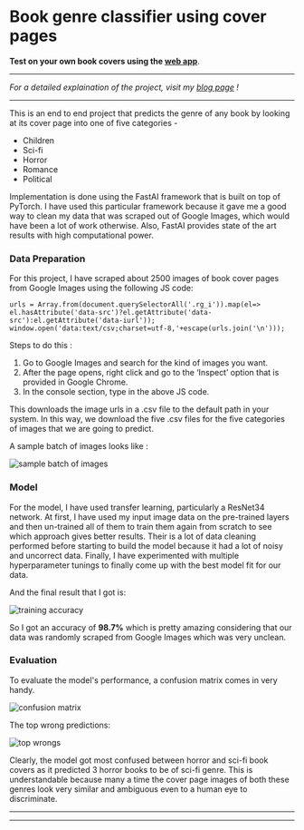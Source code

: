 # Book genre classifier using cover pages 

**Test on your own book covers using the [web app](https://book-genre-detector.onrender.com/)**.

---
*For a detailed explaination of the project, visit my [blog page](https://medium.com/swlh/judging-a-book-by-its-cover-the-deep-learning-way-94847c7c1274) !*

---

This is an end to end project that predicts the genre of any book by looking at its cover page into one of five categories - 
* Children
* Sci-fi
* Horror
* Romance
* Political

Implementation is done using the FastAI framework that is built on top of PyTorch. I have used this particular framework because it gave me a good way to clean my data that was scraped out of Google Images, which would have been a lot of work otherwise. Also, FastAI provides state of the art results with high computational power. 

### Data Preparation

For this project, I have scraped about 2500 images of book cover pages from Google Images using the following JS code:
```
urls = Array.from(document.querySelectorAll('.rg_i')).map(el=> el.hasAttribute('data-src')?el.getAttribute('data-src'):el.getAttribute('data-iurl')); 
window.open('data:text/csv;charset=utf-8,'+escape(urls.join('\n')));

```
Steps to do this :
1. Go to Google Images and search for the kind of images you want.
2. After the page opens, right click and go to the ‘Inspect’ option that is provided in Google Chrome.
3. In the console section, type in the above JS code.

This downloads the image urls in a .csv file to the default path in your system. In this way, we download the five .csv files for the five categories of images that we are going to predict. 

A sample batch of images looks like :

![sample batch of images][logo]

[logo]: https://github.com/adityarc19/Book-Genre-classifier/blob/master/images/Screenshot%202020-07-13%20at%2010.36.57%20PM.png


### Model

For the model, I have used transfer learning, particularly a ResNet34 network. At first, I have used my input image data on the pre-trained layers and then un-trained all of them to train them again from scratch to see which approach gives better results. 
Their is a lot of data cleaning performed before starting to build the model because it had a lot of noisy and uncorrect data. Finally, I have experimented with multiple hyperparameter tunings to finally come up with the best model fit for our data.

And the final result that I got is:

![training accuracy][p]

[p]: https://github.com/adityarc19/Book-Genre-classifier/blob/master/images/WhatsApp%20Image%202020-07-14%20at%2012.38.41%20AM.jpeg

So I got an accuracy of **98.7%** which is pretty amazing considering that our data was randomly scraped from Google Images which was very unclean.

### Evaluation

To evaluate the model's performance, a confusion matrix comes in very handy.

![confusion matrix][pic]

[pic]: https://github.com/adityarc19/Book-Genre-classifier/blob/master/images/Screenshot%202020-07-14%20at%2012.27.01%20AM.png

The top wrong predictions:

![top wrongs][tw]

[tw]: https://github.com/adityarc19/Book-Genre-classifier/blob/master/images/Screenshot%202020-07-14%20at%2012.48.37%20AM.png

Clearly, the model got most confused between horror and sci-fi book covers as it predicted 3 horror books to be of sci-fi genre. This is understandable because many a time the cover page images of both these genres look very similar and ambiguous even to a human eye to discriminate.

---
---
